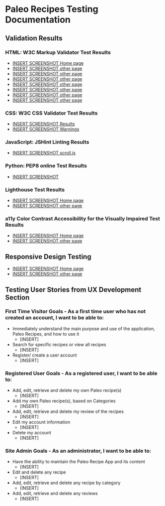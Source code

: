 # Paleo Recipes Testing Documentation



## Validation Results
### HTML: W3C Markup Validator Test Results
* [INSERT SCREENSHOT Home page](/documentation/validation/nu-html-index.webp)
* [INSERT SCREENSHOT other page](/documentation/validation/paleo-recipes.webp)
* [INSERT SCREENSHOT other page](/documentation/validation/nu-html-add-recipe.webp)
* [INSERT SCREENSHOT other page](/documentation/validation/nu-html-categories.webp)
* [INSERT SCREENSHOT other page](/documentation/validation/nu-html-register.webp)
* [INSERT SCREENSHOT other page](/documentation/validation//nu-html-login.webp)
* [INSERT SCREENSHOT other page](/documentation/validation/nu-html-profile.webp)
* [INSERT SCREENSHOT other page](/documentation/validation/nu-html-profile.webp)
### CSS: W3C CSS Validator Test Results
* [INSERT SCREENSHOT Results](/documentation/validation/css-validation.webp)
* [INSERT SCREENSHOT Warnings](/documentation/validation/css-warnings.webp/)
### JavaScript: JSHint Linting Results
* [INSERT SCREENSHOT scroll.js](/documentation/validation/jshint-validation.webp)
### Python: PEP8 online Test Results
* [INSERT SCREENSHOT]()
### Lighthouse Test Results
* [INSERT SCREENSHOT Home page]()
* [INSERT SCREENSHOT other page]()
### a11y Color Contrast Accessibility for the Visually Impaired Test Results
* [INSERT SCREENSHOT Home page]()
* [INSERT SCREENSHOT other page]()

## Responsive Design Testing
* [INSERT SCREENSHOT Home page]()
* [INSERT SCREENSHOT other page]()

## Testing User Stories from UX Development Section
### First Time Visitor Goals - As a first time user who has not created an account, I want to be able to:
* Immediately understand the main purpose and use of the application, Paleo Recipes, and how to use it
    * [INSERT]
* Search for specific recipes or view all recipes
    * [INSERT]
* Register/ create a user account
    * [INSERT]
### Registered User Goals - As a registered user, I want to be able to:
* Add, edit, retrieve and delete my own Paleo recipe(s)
    * [INSERT]
* Add my own Paleo recipe(s), based on Categories
    * [INSERT]
* Add, edit, retrieve and delete my review of the recipes
    * [INSERT]
* Edit my account information
    * [INSERT]
* Delete my account
    * [INSERT]
### Site Admin Goals - As an administrator, I want to be able to:
* Have the ability to maintain the Paleo Recipe App and its content
    * [INSERT]
* Edit and delete any recipe
    * [INSERT]
* Add, edit, retrieve and delete any recipe by category
    * [INSERT]
* Add, edit, retrieve and delete any reviews
    * [INSERT]
